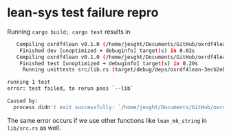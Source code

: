 # lean-sys test failure repro

Running `cargo build; cargo test` results in

```bash
   Compiling oxrdf4lean v0.1.0 (/home/jesght/Documents/GitHub/oxrdf4lean)
    Finished dev [unoptimized + debuginfo] target(s) in 0.02s
   Compiling oxrdf4lean v0.1.0 (/home/jesght/Documents/GitHub/oxrdf4lean)
    Finished test [unoptimized + debuginfo] target(s) in 0.20s
     Running unittests src/lib.rs (target/debug/deps/oxrdf4lean-3ecb2ebbd0f3f266)

running 1 test
error: test failed, to rerun pass `--lib`

Caused by:
  process didn't exit successfully: `/home/jesght/Documents/GitHub/oxrdf4lean/target/debug/deps/oxrdf4lean-3ecb2ebbd0f3f266` (signal: 11, SIGSEGV: invalid memory reference)
```

The same error occurs if we use other functions like `lean_mk_string` in `lib/src.rs` as well.
